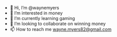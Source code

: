 - 👋 Hi, I’m @waynemyers
- 👀 I’m interested in money
- 🌱 I’m currently learning gaming
- 💞️ I’m looking to collaborate on winning money
- 📫 How to reach me wayne.myers82@gmail.com

<!---
waynemyers/waynemyers is a ✨ special ✨ repository because its `README.md` (this file) appears on your GitHub profile.
You can click the Preview link to take a look at your changes.
--->
